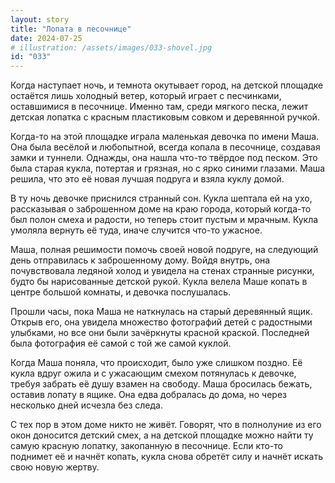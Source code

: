 ```yaml
---
layout: story
title: "Лопата в песочнице"
date: 2024-07-25
# illustration: /assets/images/033-shovel.jpg
id: "033"
---
```


Когда наступает ночь, и темнота окутывает город, на детской площадке остаётся лишь холодный ветер, который играет с песчинками, оставшимися в песочнице. Именно там, среди мягкого песка, лежит детская лопатка с красным пластиковым совком и деревянной ручкой.

Когда-то на этой площадке играла маленькая девочка по имени Маша. Она была весёлой и любопытной, всегда копала в песочнице, создавая замки и туннели. Однажды, она нашла что-то твёрдое под песком. Это была старая кукла, потертая и грязная, но с ярко синими глазами. Маша решила, что это её новая лучшая подруга и взяла куклу домой.

В ту ночь девочке приснился странный сон. Кукла шептала ей на ухо, рассказывая о заброшенном доме на краю города, который когда-то был полон смеха и радости, но теперь стоит пустым и мрачным. Кукла умоляла вернуть её туда, иначе случится что-то ужасное.

Маша, полная решимости помочь своей новой подруге, на следующий день отправилась к заброшенному дому. Войдя внутрь, она почувствовала ледяной холод и увидела на стенах странные рисунки, будто бы нарисованные детской рукой. Кукла велела Маше копать в центре большой комнаты, и девочка послушалась.

Прошли часы, пока Маша не наткнулась на старый деревянный ящик. Открыв его, она увидела множество фотографий детей с радостными улыбками, но все они были зачёркнуты красной краской. Последней была фотография её самой с той же самой куклой.

Когда Маша поняла, что происходит, было уже слишком поздно. Её кукла вдруг ожила и с ужасающим смехом потянулась к девочке, требуя забрать её душу взамен на свободу. Маша бросилась бежать, оставив лопату в ящике. Она едва добралась до дома, но через несколько дней исчезла без следа.

С тех пор в этом доме никто не живёт. Говорят, что в полнолуние из его окон доносится детский смех, а на детской площадке можно найти ту самую красную лопатку, закопанную в песочнице. Если кто-то поднимет её и начнёт копать, кукла снова обретёт силу и начнёт искать свою новую жертву.